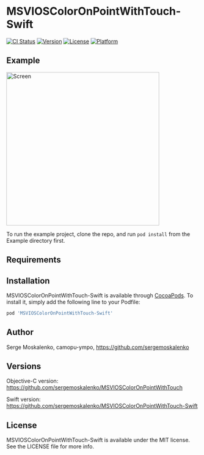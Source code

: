 # MSVIOSColorOnPointWithTouch-Swift

[![CI Status](https://img.shields.io/travis/sergemoskalenko/MSVIOSColorOnPointWithTouch-Swift.svg?style=flat)](https://travis-ci.org/sergemoskalenko/MSVIOSColorOnPointWithTouch-Swift)
[![Version](https://img.shields.io/cocoapods/v/MSVIOSColorOnPointWithTouch-Swift.svg?style=flat)](https://cocoapods.org/pods/MSVIOSColorOnPointWithTouch-Swift)
[![License](https://img.shields.io/cocoapods/l/MSVIOSColorOnPointWithTouch-Swift.svg?style=flat)](https://cocoapods.org/pods/MSVIOSColorOnPointWithTouch-Swift)
[![Platform](https://img.shields.io/cocoapods/p/MSVIOSColorOnPointWithTouch-Swift.svg?style=flat)](https://cocoapods.org/pods/MSVIOSColorOnPointWithTouch-Swift)

## Example

<!-- Online Web Demo: https://goo.gl/u6BKL9 -->

[<img src="https://github.com/sergemoskalenko/MSVIOSColorOnPointWithTouch/blob/master/img/color4touch.gif" alt="Screen" width="400"/>](https://goo.gl/u6BKL9)

To run the example project, clone the repo, and run `pod install` from the Example directory first.

## Requirements

## Installation

MSVIOSColorOnPointWithTouch-Swift is available through [CocoaPods](https://cocoapods.org). To install
it, simply add the following line to your Podfile:

```ruby
pod 'MSVIOSColorOnPointWithTouch-Swift'
```

## Author

Serge Moskalenko, camopu-ympo, https://github.com/sergemoskalenko

## Versions
Objective-C version:
https://github.com/sergemoskalenko/MSVIOSColorOnPointWithTouch

Swift version:
https://github.com/sergemoskalenko/MSVIOSColorOnPointWithTouch-Swift


## License

MSVIOSColorOnPointWithTouch-Swift is available under the MIT license. 
See the LICENSE file for more info.
